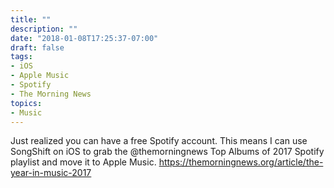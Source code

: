 ```yaml
---
title: ""
description: ""
date: "2018-01-08T17:25:37-07:00"
draft: false
tags:
- iOS
- Apple Music
- Spotify
- The Morning News
topics:
- Music
---
```

	
Just realized you can have a free Spotify account. This means I can use SongShift on iOS to grab the @themorningnews Top Albums of 2017 Spotify playlist and move it to Apple Music. https://themorningnews.org/article/the-year-in-music-2017